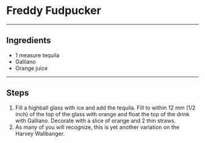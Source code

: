 # Freddy Fudpucker

---

## Ingredients

* 1 measure tequila
* Galliano
* Orange juice

---

## Steps

1.  Fill a highball glass with ice and add the tequila. Fill to within 12 mm (1/2 inch) of the top of the glass with orange and float the top of the drink with Galliano. Decorate with a slice of orange and 2 thin straws.
2.  As many of you will recognize, this is yet another variation on the Harvey Wallbanger.